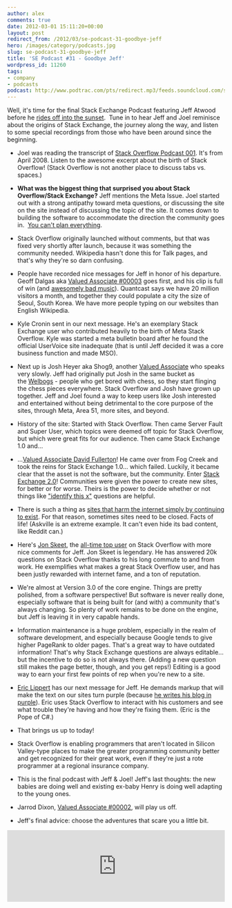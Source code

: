 ```yaml
---
author: alex
comments: true
date: 2012-03-01 15:11:20+00:00
layout: post
redirect_from: /2012/03/se-podcast-31-goodbye-jeff
hero: /images/category/podcasts.jpg
slug: se-podcast-31-goodbye-jeff
title: 'SE Podcast #31 - Goodbye Jeff'
wordpress_id: 11260
tags:
- company
- podcasts
podcast: http://www.podtrac.com/pts/redirect.mp3/feeds.soundcloud.com/stream/38285361-stack-exchange-stack-exchange-podcast-31.mp3
---
```


Well, it's time for the final Stack Exchange Podcast featuring Jeff Atwood before he [rides off into the sunset](http://blog.stackoverflow.com/2012/02/farewell/).  Tune in to hear Jeff and Joel reminisce about the origins of Stack Exchange, the journey along the way, and listen to some special recordings from those who have been around since the beginning.



	
  * Joel was reading the transcript of [Stack Overflow Podcast 001](../2008/04/podcast-1/). It's from April 2008. Listen to the awesome excerpt about the birth of Stack Overflow! (Stack Overflow is not another place to discuss tabs vs. spaces.)

	
  * **What was the biggest thing that surprised you about Stack Overflow/Stack Exchange?** Jeff mentions the Meta Issue. Joel started out with a strong antipathy toward meta questions, or discussing the site on the site instead of discussing the topic of the site. It comes down to building the software to accommodate the direction the community goes in.  [You can't plan everything](http://www.fudco.com/chip/lessons.html).

	
  * Stack Overflow originally launched without comments, but that was fixed very shortly after launch, because it was something the community needed. Wikipedia hasn't done this for Talk pages, and that's why they're so darn confusing.

	
  * People have recorded nice messages for Jeff in honor of his departure. Geoff Dalgas aka [Valued Associate #00003](../2009/05/welcome-stack-overflow-valued-associate-00003/) goes first, and his clip is full of win (and [awesomely bad music](http://www.listology.com/list/vh1s-50-most-awesomely-bad-songsever-50-1)). Quantcast says we have 20 million visitors a month, and together they could populate a city the size of Seoul, South Korea. We have more people typing on our websites than English Wikipedia.

	
  * Kyle Cronin sent in our next message. He's an exemplary Stack Exchange user who contributed heavily to the birth of Meta Stack Overflow. Kyle was started a meta bulletin board after he found the official UserVoice site inadequate (that is until Jeff decided it was a core business function and made MSO).

	
  * Next up is Josh Heyer aka Shog9, another [Valued Associate](../2011/03/welcome-valued-associate-josh-heyer/) who speaks very slowly. Jeff had originally put Josh in the same bucket as the [Welbogs](http://stackoverflow.com/users/52443/welbog) - people who get bored with chess, so they start flinging the chess pieces everywhere. Stack Overflow and Josh have grown up together. Jeff and Joel found a way to keep users like Josh interested and entertained without being detrimental to the core purpose of the sites, through Meta, Area 51, more sites, and beyond.

	
  * History of the site: Started with Stack Overflow. Then came Server Fault and Super User, which topics were deemed off topic for Stack Overflow, but which were great fits for our audience. Then came Stack Exchange 1.0 and...

	
  * ...[Valued Associate David Fullerton](../2010/06/new-hires-in-new-york/)! He came over from Fog Creek and took the reins for Stack Exchange 1.0... which failed. Luckily, it became clear that the asset is not the software, but the community. Enter [Stack Exchange 2.0](../2010/04/changes-to-stack-exchange/)! Communities were given the power to create new sites, for better or for worse. Theirs is the power to decide whether or not things like ["identify this x"](../2012/02/lets-play-the-guessing-game/) questions are helpful.

	
  * There is such a thing as [sites that harm the internet simply by continuing to exist](http://askville.amazon.com/Math/Category.do?cat=Math). For that reason, sometimes sites need to be closed. Facts of life! (Askville is an extreme example. It can't even hide its bad content, like Reddit can.)

	
  * Here's [Jon Skeet](http://stackoverflow.com/users/22656/jon-skeet), the [all-time top user](http://stackoverflow.com/users?tab=reputation&filter=all) on Stack Overflow with more nice comments for Jeff. Jon Skeet is legendary. He has answered 20k questions on Stack Overflow thanks to his long commute to and from work. He exemplifies what makes a great Stack Overflow user, and has been justly rewarded with internet fame, and a ton of reputation.

	
  * We're almost at Version 3.0 of the core engine. Things are pretty polished, from a software perspective! But software is never really done, especially software that is being built for (and with) a community that's always changing. So plenty of work remains to be done on the engine, but Jeff is leaving it in very capable hands.

	
  * Information maintenance is a huge problem, especially in the realm of software development, and especially because Google tends to give higher PageRank to older pages. That's a great way to have outdated information! That's why Stack Exchange questions are always editable... but the incentive to do so is not always there. (Adding a new question still makes the page better, though, and you get reps!) Editing is a good way to earn your first few points of rep when you're new to a site.

	
  * [Eric Lippert](http://stackoverflow.com/users/88656/eric-lippert) has our next message for Jeff. He demands markup that will make the text on our sites turn purple (because [he writes his blog in purple](http://blogs.msdn.com/b/ericlippert/archive/2012/02/29/the-c-5-0-beta-release-is-now-available.aspx)). Eric uses Stack Overflow to interact with his customers and see what trouble they're having and how they're fixing them. (Eric is the Pope of C#.)

	
  * That brings us up to today!

	
  * Stack Overflow is enabling programmers that aren't located in Silicon Valley-type places to make the greater programming community better and get recognized for their great work, even if they're just a rote programmer at a regional insurance company.

	
  * This is the final podcast with Jeff & Joel! Jeff's last thoughts: the new babies are doing well and existing ex-baby Henry is doing well adapting to the young ones.

	
  * Jarrod Dixon, [Valued Associate #00002](../2009/01/welcome-stack-overflow-valued-associate-00002/), will play us off.

	
  * Jeff's final advice: choose the adventures that scare you a little bit.




<iframe width="100%" height="166" scrolling="no" frameborder="no" src="https://w.soundcloud.com/player/?url=https%3A//api.soundcloud.com/tracks/38285361&amp;color=ff5500&amp;auto_play=false&amp;hide_related=false&amp;show_comments=true&amp;show_user=true&amp;show_reposts=false"></iframe>
